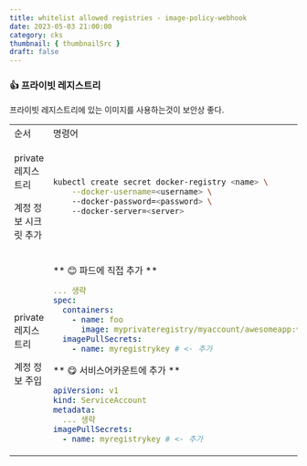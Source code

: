 ```yaml
---
title: whitelist allowed registries - image-policy-webhook
date: 2023-05-03 21:00:00
category: cks
thumbnail: { thumbnailSrc }
draft: false
---
```


### 👍 프라이빗 레지스트리

프라이빗 레지스트리에 있는 이미지를 사용하는것이 보안상 좋다.

<table>
<tr>
<td> 순서 </td> <td> 명령어 </td>
</tr>
<tr>
<td>

private 레지스트리

계정 정보 시크릿 추가 

</td>

<td>

```sh
kubectl create secret docker-registry <name> \
    --docker-username=<username> \ 
    --docker-password=<password> \ 
    --docker-server=<server>
```

</td>
</tr>
<tr>
<td>
private 레지스트리

계정 정보 주입

</td>
<td>

** 😊 파드에 직접 추가 ** 

```yaml
... 생략
spec:
  containers:
    - name: foo
      image: myprivateregistry/myaccount/awesomeapp:v1
  imagePullSecrets:
    - name: myregistrykey # <- 추가
```

** 😋 서비스어카운트에 추가 **

```yaml
apiVersion: v1
kind: ServiceAccount
metadata:
  ... 생략
imagePullSecrets:
  - name: myregistrykey # <- 추가 
```

</td>
</tr>

